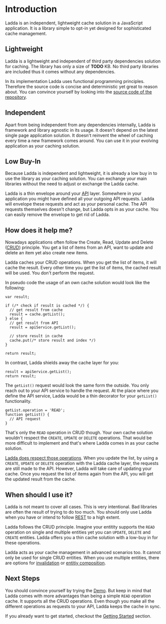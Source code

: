 # Introduction

Ladda is an independent, lightweight cache solution in a JavaScript application. It is a library simple to opt-in yet designed for sophisticated cache management.

## Lightweight

Ladda is a lightweight and independent of third party dependencies solution for caching. The library has only a size of **TODO** KB. No third party libraries are included thus it comes without any dependencies.

In its implementation Ladda uses functional programming principles. Therefore the source code is concise and deterministic yet great to reason about. You can convince yourself by looking into the [source code of the repository](https://github.com/petercrona/ladda/tree/master/src).

## Independent

Apart from being independent from any dependencies internally, Ladda is framework and library agnostic in its usage. It doesn't depend on the latest single page application solution. It doesn't reinvent the wheel of caching every time a new framework comes around. You can use it in your evolving application as your caching solution.

## Low Buy-In

Because Ladda is independent and lightweight, it is already a low buy in to use the library as your caching solution. You can exchange your main libraries without the need to adjust or exchange the Ladda cache.

Ladda is a thin envelope around your [API](https://en.wikipedia.org/wiki/Application_programming_interface) layer. Somewhere in your application you might have defined all your outgoing API requests. Ladda will envelope these requests and act as your personal cache. The API requests themselves doesn't change, but Ladda opts in as your cache. You can easily remove the envelope to get rid of Ladda.

## How does it help me?

Nowadays applications often follow the Create, Read, Update and Delete ([CRUD](https://en.wikipedia.org/wiki/Create,_read,_update_and_delete)) principle. You get a list of items from an API, want to update and delete an item yet also create new items.

Ladda caches your CRUD operations. When you get the list of items, it will cache the result. Every other time you get the list of items, the cached result will be used. You don't perform the request.

In pseudo code the usage of an own cache solution would look like the following:

```
var result;

if (/* check if result is cached */) {
  // get result from cache
  result = cache.getList();
} else {
  // get result from API
  result = apiService.getList();

  // store result in cache
  cache.put(/* store result and index */)
}

return result;
```

In contrast, Ladda shields away the cache layer for you:

```
result = apiService.getList();
return result;
```

The `getList()` request would look the same form the outside. You only reach out to your API service to handle the request. At the place where you define the API service, Ladda would be a thin decorator for your `getList()` functionality.

```
getList.operation = 'READ';
function getList() {
  // API request
}
```

That's only the `READ` operation in CRUD though. Your own cache solution wouldn't respect the `CREATE`, `UPDATE` or `DELETE` operations. That would be more difficult to implement and that's where Ladda comes in as your cache solution.

[Ladda does respect those operations](/docs/basics/Operations.md). When you update the list, by using a `CREATE`, `UPDATE` or `DELETE` operation with the Ladda cache layer, the requests are still made to the API. However, Ladda will take care of updating your cache. Once you request the list of items again from the API, you will get the updated result from the cache.

## When should I use it?

Ladda is not meant to cover all cases. This is very intentional. Bad libraries are often the result of trying to do too much. You should only use Ladda when you have or intend to follow [REST](https://en.wikipedia.org/wiki/Representational_state_transfer) to a high extent.

Ladda follows the CRUD principle. Imagine your entitity supports the `READ` operation on single and multiple entities yet you can `UPDATE`, `DELETE` and `CREATE` entities. Ladda offers you a thin cache solution with a low-buy in for these operations.

Ladda acts as your cache management in advanced scenarios too. It cannot only be used for single CRUD entities. When you use multiple entities, there are options for [invalidation](/docs/advanced/Invalidation.md) or [entitiy composition](/docs/advanced/ViewOf.md).

## Next Steps

You should convince yourself by trying the [Demo](/docs/Demo.md). But keep in mind that Ladda comes with more advantages than being a simple `READ` operation cache. It supports all the CRUD operations. Even though you make all the different operations as requests to your API, Ladda keeps the cache in sync.

If you already want to get started, checkout the [Getting Started](/docs/GettingStarted.md) section.
